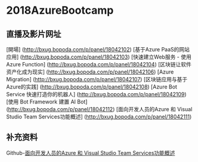 # 2018AzureBootcamp

## 直播及影片网址
[開場]
(http://bxug.bopoda.com/p/panel/18042102)
[基于Azure PaaS的网站应用]
(http://bxug.bopoda.com/p/panel/18042103)
[快速建立Web服务 - 使用Azure Function]
(http://bxug.bopoda.com/p/panel/18042104)
[区块链让软件资产化成为现实]
(http://bxug.bopoda.com/p/panel/18042106)
[Azure Migration]
(http://bxug.bopoda.com/p/panel/18042107)
[区块链应用与基于Azure的实践]
(http://bxug.bopoda.com/p/panel/18042108)
[Azure Bot Service 快速打造你的机器人]
(http://bxug.bopoda.com/p/panel/18042109)
[使用 Bot Framework 建置 AI Bot]
(http://bxug.bopoda.com/p/panel/18042112)
[面向开发人员的Azure 和 Visual Studio Team Services功能概述]
(http://bxug.bopoda.com/p/panel/18042111)

## 补充资料 
Github-[面向开发人员的Azure 和 Visual Studio Team Services功能概述](https://github.com/lean-soft/CloudDevOps4Dev-Trainings/blob/master/session1/README.md)
